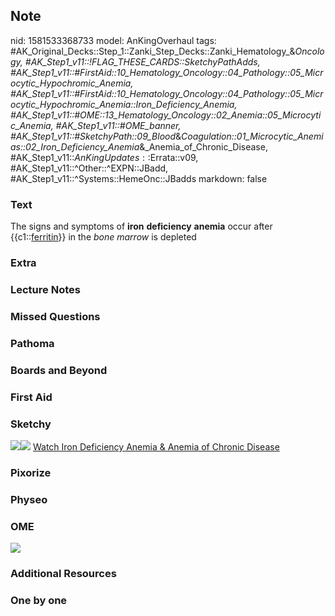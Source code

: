 ## Note
nid: 1581533368733
model: AnKingOverhaul
tags: #AK_Original_Decks::Step_1::Zanki_Step_Decks::Zanki_Hematology_&_Oncology, #AK_Step1_v11::!FLAG_THESE_CARDS::SketchyPathAdds, #AK_Step1_v11::#FirstAid::10_Hematology_Oncology::04_Pathology::05_Microcytic_Hypochromic_Anemia, #AK_Step1_v11::#FirstAid::10_Hematology_Oncology::04_Pathology::05_Microcytic_Hypochromic_Anemia::Iron_Deficiency_Anemia, #AK_Step1_v11::#OME::13_Hematology_Oncology::02_Anemia::05_Microcytic_Anemia, #AK_Step1_v11::#OME_banner, #AK_Step1_v11::#SketchyPath::09_Blood_&_Coagulation::01_Microcytic_Anemias::02_Iron_Deficiency_Anemia_&_Anemia_of_Chronic_Disease, #AK_Step1_v11::$AnKingUpdates::$Errata::v09, #AK_Step1_v11::^Other::^EXPN::JBadd, #AK_Step1_v11::^Systems::HemeOnc::JBadds
markdown: false

### Text
The signs and symptoms of <b>iron</b> <b>deficiency</b>
<b>anemia</b> occur after {{c1::<u>ferritin</u>}} in the <i>bone
marrow</i> is depleted

### Extra


### Lecture Notes


### Missed Questions


### Pathoma


### Boards and Beyond


### First Aid


### Sketchy
<img src=
"ida%20stored%20as%20ferritin%20in%20bone%20marrow%20depletion_1566160514431.jpg"><img src="Zoverall%20picture%20(67)_1566160514431.JPG">
<a href=
"https://dashboard.sketchy.com/study/medical/courses/medical-pathophysiology/units/medical-pathophysiology-blood-coagulation/videos/medical-pathophysiology-blood-and-coagulation-microcytic-anemias-iron-deficiency-anemia-and-anemia-of-chronic-disease?utm_source=anki&utm_medium=partnership&utm_campaign=february_update&utm_content=medical">
Watch Iron Deficiency Anemia & Anemia of Chronic Disease</a>

### Pixorize


### Physeo


### OME
<div class="ome-widget">
  <a href="https://onlinemeded.org?ref=anki"><img src=
  "_OME_AnkiFlashcards_General_7.png"></a>
</div>

### Additional Resources


### One by one

